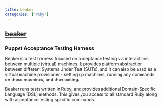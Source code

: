 ```yaml
---
title: beaker
categories: ['ruby']
---
```

## [beaker](https://github.com/voxpupuli/beaker)

### Puppet Acceptance Testing Harness


Beaker is a test harness focused on acceptance testing via interactions between multiple (virtual) machines. It provides platform abstraction between different Systems Under Test (SUTs), and it can also be used as a virtual machine provisioner - setting up machines, running any commands on those machines, and then exiting.

Beaker runs tests written in Ruby, and provides additional Domain-Specific Language (DSL) methods.  This gives you access to all standard Ruby along with acceptance testing specific commands.
